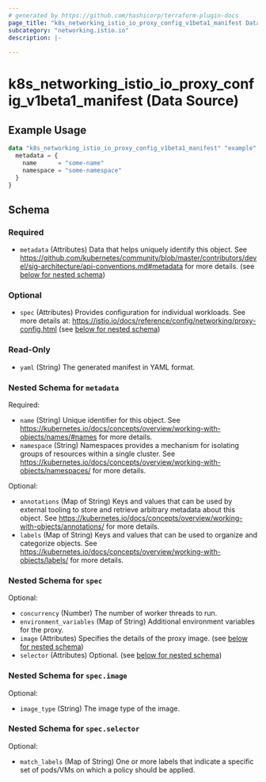 ```yaml
---
# generated by https://github.com/hashicorp/terraform-plugin-docs
page_title: "k8s_networking_istio_io_proxy_config_v1beta1_manifest Data Source - terraform-provider-k8s"
subcategory: "networking.istio.io"
description: |-
  
---
```


# k8s_networking_istio_io_proxy_config_v1beta1_manifest (Data Source)



## Example Usage

```terraform
data "k8s_networking_istio_io_proxy_config_v1beta1_manifest" "example" {
  metadata = {
    name      = "some-name"
    namespace = "some-namespace"
  }
}
```

<!-- schema generated by tfplugindocs -->
## Schema

### Required

- `metadata` (Attributes) Data that helps uniquely identify this object. See https://github.com/kubernetes/community/blob/master/contributors/devel/sig-architecture/api-conventions.md#metadata for more details. (see [below for nested schema](#nestedatt--metadata))

### Optional

- `spec` (Attributes) Provides configuration for individual workloads. See more details at: https://istio.io/docs/reference/config/networking/proxy-config.html (see [below for nested schema](#nestedatt--spec))

### Read-Only

- `yaml` (String) The generated manifest in YAML format.

<a id="nestedatt--metadata"></a>
### Nested Schema for `metadata`

Required:

- `name` (String) Unique identifier for this object. See https://kubernetes.io/docs/concepts/overview/working-with-objects/names/#names for more details.
- `namespace` (String) Namespaces provides a mechanism for isolating groups of resources within a single cluster. See https://kubernetes.io/docs/concepts/overview/working-with-objects/namespaces/ for more details.

Optional:

- `annotations` (Map of String) Keys and values that can be used by external tooling to store and retrieve arbitrary metadata about this object. See https://kubernetes.io/docs/concepts/overview/working-with-objects/annotations/ for more details.
- `labels` (Map of String) Keys and values that can be used to organize and categorize objects. See https://kubernetes.io/docs/concepts/overview/working-with-objects/labels/ for more details.


<a id="nestedatt--spec"></a>
### Nested Schema for `spec`

Optional:

- `concurrency` (Number) The number of worker threads to run.
- `environment_variables` (Map of String) Additional environment variables for the proxy.
- `image` (Attributes) Specifies the details of the proxy image. (see [below for nested schema](#nestedatt--spec--image))
- `selector` (Attributes) Optional. (see [below for nested schema](#nestedatt--spec--selector))

<a id="nestedatt--spec--image"></a>
### Nested Schema for `spec.image`

Optional:

- `image_type` (String) The image type of the image.


<a id="nestedatt--spec--selector"></a>
### Nested Schema for `spec.selector`

Optional:

- `match_labels` (Map of String) One or more labels that indicate a specific set of pods/VMs on which a policy should be applied.

